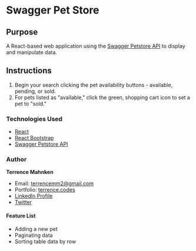 # Swagger Pet Store

## Purpose

A React-based web application using the [Swagger Petstore API](https://petstore.swagger.io/) to display and manipulate data.

## Instructions

1. Begin your search clicking the pet availability buttons - available, pending, or sold.
2. For pets listed as "available," click the green, shopping cart icon to set a pet to "sold."

### Technologies Used

-   [React](https://reactjs.org/)
-   [React Bootstrap](https://react-bootstrap.github.io/)
-   [Swagger Petstore API](https://petstore.swagger.io/)

### Author

**Terrence Mahnken**

-   Email: [terrencemm2@gmail.com](mailto:terrencemm2@gmail.com)
-   Portfolio: [terrence.codes](https://terrence.codes)
-   [LinkedIn Profile](https://www.linkedin.com/in/terrencemahnken/)
-   [Twitter](https://twitter.com/TerrenceMahnken)

#### Feature List

-   Adding a new pet
-   Paginating data
-   Sorting table data by row
